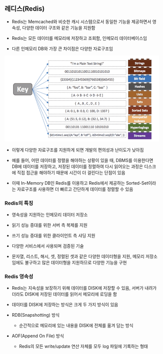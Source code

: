 ## 레디스(Redis)
- Redis는 Memcached와 비슷한 캐시 시스템으로서 동일한 기능을 제공하면서 영속성, 다양한 데이터 구조와 같은 기능을 지원함

- Redis는 모든 데이터를 메모리에 저장하고 조회함, 인메모리 데이터베이스임

- 다른 인메모리 DB와 가장 큰 차이점은 다양한 자료구조임

![one](/cheewr85/img/Database/eighteen.png)

- 이렇게 다양한 자료구조를 지원하게 되면 개발의 편의성과 난이도가 낮아짐

- 예를 들어, 어떤 데이터를 정렬을 해야하는 상황이 있을 때, DBMS를 이용한다면 DB에 데이터를 저장하고, 저장된 데이터를 정렬하여 다시 읽어오는 과정은 디스크에 직접 접근을 해야하기 때문에 시간이 더 걸린다는 단점이 있음

- 이때 In-Memory DB인 Redis를 이용하고 Redis에서 제공하는 Sorted-Set이라는 자료구조를 사용하면 더 빠르고 간단하게 데이터를 정렬할 수 있음

### Redis의 특징
- 영속성을 지원하는 인메모리 데이터 저장소

- 읽기 성능 증대를 위한 서버 측 복제를 지원

- 쓰기 성능 증대를 위한 클라이언트 측 샤딩 지원

- 다양한 서비스에서 사용되며 검증된 기술

- 문자열, 리스트, 해시, 셋, 정렬된 셋과 같은 다양한 데이터형을 지원, 메모리 저장소임에도 불구하고 많은 데이터형을 지원하므로 다양한 기능을 구현

### Redis 영속성
- Redis는 지속성을 보장하기 위해 데이터를 DISK에 저장할 수 있음, 서버가 내려가더라도 DISK에 저장된 데이터를 읽어서 메모리에 로딩을 함

- 데이터를 DISK에 저장하는 방식은 크게 두 가지 방식이 있음

- RDB(Snapshotting) 방식

   - 순간적으로 메모리에 있는 내용을 DISK에 전체를 옮겨 담는 방식

- AOF(Append On File) 방식

   - Redis의 모든 write/update 연산 자체를 모두 log 파일에 기록하는 형태

